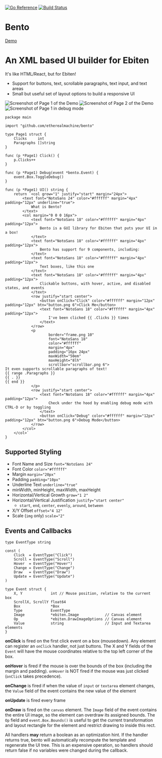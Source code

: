 [![Go Reference](https://pkg.go.dev/badge/github.com/etherealmachine/bento.svg)](https://pkg.go.dev/github.com/etherealmachine/bento)
[![Build Status](https://github.com/etherealmachine/bento/workflows/Go/badge.svg)](https://github.com/etherealmachine/bento/actions?query=workflow%3AGo)

# Bento

[Demo](https://etherealmachine.github.io/bento/)

# An XML based UI builder for Ebiten

It's like HTML/React, but for Ebiten!

- Support for buttons, text, scrollable paragraphs, text input, and text areas
- Small but useful set of layout options to build a responsive UI

![Screenshot of Page 1 of the Demo](https://user-images.githubusercontent.com/460276/202970256-4555e26d-62b2-4e09-9edb-1cb490187237.png)
![Screenshot of Page 2 of the Demo](https://user-images.githubusercontent.com/460276/202970335-794b1d26-6b0c-4f5a-9fe6-982d47b84421.png)
![Screenshot of Page 1 in debug mode](https://user-images.githubusercontent.com/460276/202970503-b016aee2-d29a-478f-a0fa-8bff5fdf0024.png)

```
package main

import "github.com/etherealmachine/bento"

type Page1 struct {
	Clicks     int
	Paragraphs []string
}

func (p *Page1) Click() {
	p.Clicks++
}

func (p *Page1) Debug(event *bento.Event) {
	event.Box.ToggleDebug()
}

func (p *Page1) UI() string {
	return `<col grow="1" justify="start" margin="24px">
		<text font="NotoSans 24" color="#ffffff" margin="4px" padding="12px" underline="true">
			What is Bento?
		</text>
		<col margin="0 0 0 16px">
			<text font="NotoSans 18" color="#ffffff" margin="4px" padding="12px">
				Bento is a GUI library for Ebiten that puts your UI in a box!
			</text>
			<text font="NotoSans 18" color="#ffffff" margin="4px" padding="12px">
				Bento has support for 9 components, including:
			</text>
			<text font="NotoSans 18" color="#ffffff" margin="4px" padding="12px">
				Text boxes, like this one
			</text>
			<text font="NotoSans 18" color="#ffffff" margin="4px" padding="12px">
				Clickable buttons, with hover, active, and disabled states, and events
			</text>
			<row justify="start center">
				<button onClick="Click" color="#ffffff" margin="12px" padding="12px" btn="button.png 6">Click Me</button>
				<text font="NotoSans 18" color="#ffffff" margin="4px" padding="12px">
					I've been clicked {{ .Clicks }} times
				</text>
			</row>
			<p
					border="frame.png 10"
					font="NotoSans 18"
					color="#ffffff"
					margin="4px"
					padding="16px 24px"
					maxWidth="50em"
					maxHeight="8lh"
					scrollbar="scrollbar.png 6">
It even supports scrollable paragraphs of text!
{{ range .Paragraphs }}
{{ . }}
{{ end }}
			</p>
			<row justify="start center">
				<text font="NotoSans 18" color="#ffffff" margin="4px" padding="12px">
					Check under the hood by enabling debug mode with CTRL-D or by toggling
				</text>
				<button onClick="Debug" color="#ffffff" margin="12px" padding="12px" btn="button.png 6">Debug Mode</button>
			</row>
		</col>
	</col>`
}
```

## Supported Styling

- Font Name and Size `font="NotoSans 24"`
- Font Color `color="#ffffff"`
- Margin `margin="20px"`
- Padding `padding="10px"`
- Underline Text `underline="true"`
- minWidth, minHeight, maxWidth, maxHeight
- Horizontal/Vertical Growth `grow="1 2"`
- Horizontal/Vertical Justification `justify="start center"`
  - `start`, `end`, `center`, `evenly`, `around`, `between`
- X/Y Offset `offset="4 12"`
- Scale (`img` only) `scale="2"`

## Events and Callbacks

```
type EventType string

const (
	Click  = EventType("Click")
	Scroll = EventType("Scroll")
	Hover  = EventType("Hover")
	Change = EventType("Change")
	Draw   = EventType("Draw")
	Update = EventType("Update")
)

type Event struct {
	X, Y             int // Mouse position, relative to the current box
	ScrollX, ScrollY float64
	Box              *Box
	Type             EventType
	Image            *ebiten.Image            // Canvas element
	Op               *ebiten.DrawImageOptions // Canvas element
	Value            string                   // Input and Textarea elements
}
```

**onClick** is fired on the first click event on a box (mousedown). Any element can register an `onClick` handler, not just buttons.
The X and Y fields of the `Event` will have the mouse coordinates relative to the top left corner of the box.

**onHover** is fired if the mouse is over the bounds of the box (including the margin and padding). `onHover` is NOT fired if the mouse was just clicked
(`onClick` takes precedence).

**onChange** is fired if when the value of `input` or `textarea` element changes, the `Value` field of the event contains the new value of the element

**onUpdate** is fired every frame

**onDraw** is fired on the `canvas` element. The `Image` field of the event contains the entire UI image, so the element can overdraw its assigned bounds. The `Op` field and `event.Box.Bounds()` is useful to get the current transformation and layout rectangle for the element and restrict drawing to inside this rect.

All handlers **may** return a boolean as an optimization hint. If the handler returns true, bento will automatically recompute the template and regenerate the UI tree. This is an expensive operation, so handlers should return false if no variables were changed during the callback.
